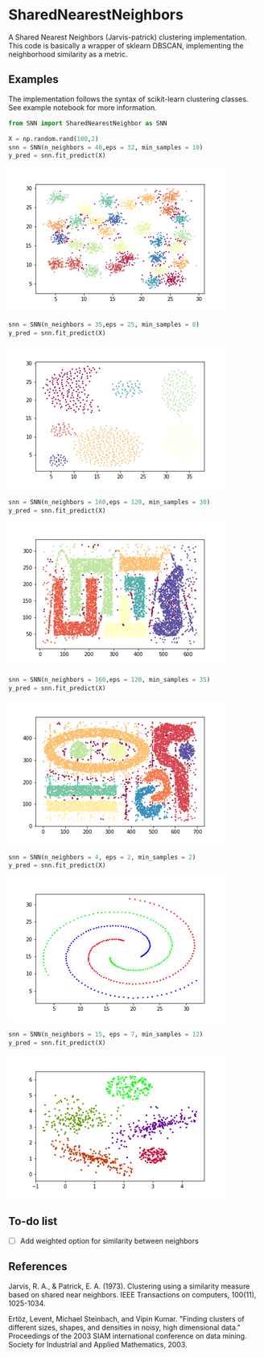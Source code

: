 # SharedNearestNeighbors
A Shared Nearest Neighbors (Jarvis-patrick) clustering implementation. This code is basically a wrapper of sklearn DBSCAN, implementing the neighborhood similarity as a metric.

## Examples

The implementation follows the syntax of scikit-learn clustering classes.
See example notebook for more information.

```python
from SNN import SharedNearestNeighbor as SNN
```

```python
X = np.random.rand(100,2)
snn = SNN(n_neighbors = 40,eps = 32, min_samples = 10)
y_pred = snn.fit_predict(X)
```

![](imgs/D31.png)


```python
snn = SNN(n_neighbors = 35,eps = 25, min_samples = 8)
y_pred = snn.fit_predict(X)

```
![](imgs/aggregation.png)


```python
snn = SNN(n_neighbors = 160,eps = 120, min_samples = 30)
y_pred = snn.fit_predict(X)

```
![](imgs/t4-8k.png)


```python
snn = SNN(n_neighbors = 160,eps = 120, min_samples = 35)
y_pred = snn.fit_predict(X)

```
![](imgs/t7-10k.png)


```python
snn = SNN(n_neighbors = 4, eps = 2, min_samples = 2)
y_pred = snn.fit_predict(X)
```
![](imgs/3-spiral.png)

```python
snn = SNN(n_neighbors = 15, eps = 7, min_samples = 12)
y_pred = snn.fit_predict(X)
```
![](imgs/DS-850.png)

## To-do list

- [ ] Add weighted option for similarity between neighbors


## References

Jarvis, R. A., & Patrick, E. A. (1973). Clustering using a similarity measure based on shared near neighbors. IEEE Transactions on computers, 100(11), 1025-1034.

Ertöz, Levent, Michael Steinbach, and Vipin Kumar. "Finding clusters of different sizes, shapes, and densities in noisy, high dimensional data." Proceedings of the 2003 SIAM international conference on data mining. Society for Industrial and Applied Mathematics, 2003.
